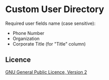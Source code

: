 # Custom User Directory

Required user fields name (case sensitive):

- Phone Number
- Organization
- Corporate Title (for "Title" column)

## Licence

[GNU General Public Licence, Version 2](./LICENSE.txt)
